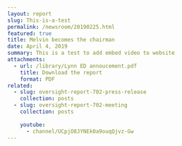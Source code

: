 ```yaml
---
layout: report
slug: This-is-a-test
permalink: /newsroom/20190225.html
featured: true
title: Melvin becomes the chairman
date: April 4, 2019
summary: This is a test to add embed video to website
attachments:
  - url: /library/Lynn ED annoucement.pdf
    title: Download the report
    format: PDF
related:
  - slug: oversight-report-702-press-release
    collection: posts
  - slug: oversight-report-702-meeting
    collection: posts
    
    youtube:
      - channel/UCpjO8JYNEk0a9ouqQjvz-Gw
---
```

